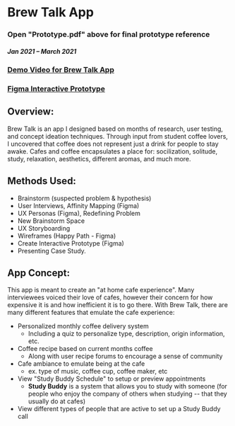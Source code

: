 # Brew Talk App

### Open "Prototype.pdf" above for final prototype reference

##### Jan 2021 – March 2021
### [Demo Video for Brew Talk App](https://youtu.be/GERbIM2EmcI)
### [Figma Interactive Prototype](https://www.figma.com/proto/gRiPF03ARlkLfctdFNIsH7/DMAD-500-Prototype---Tiffany-Streitenberger?page-id=0%3A1&node-id=21%3A12&viewport=241%2C48%2C0.14&scaling=scale-down&starting-point-node-id=201%3A44)

## Overview: 
Brew Talk is an app I designed based on months of research, user testing, and concept ideation techniques. Through input from student coffee lovers, I uncovered that coffee does not represent just a drink for people to stay awake. Cafes and coffee encapsulates a place for: socilization, solitude, study, relaxation, aesthetics, different aromas, and much more.

## Methods Used: 
- Brainstorm (suspected problem & hypothesis)
- User Interviews, Affinity Mapping (Figma)
- UX Personas (Figma), Redefining Problem
- New Brainstorm Space
- UX Storyboarding
- Wireframes (Happy Path - Figma)
- Create Interactive Prototype (Figma)
- Presenting Case Study.

## App Concept:
This app is meant to create an "at home cafe experience". Many interviewees voiced their love of cafes, however their concern for how expensive it is and how inefficient it is to go there. With Brew Talk, there are many different features that emulate the cafe experience:

- Personalized monthly coffee delivery system 
  - Including a quiz to personalize type, description, origin information, etc.
- Coffee recipe based on current months coffee 
  - Along with user recipe forums to encourage a sense of community
- Cafe ambiance to emulate being at the cafe 
  - ex. type of music, coffee cup, coffee maker, etc
- View "Study Buddy Schedule" to setup or preview appointments
  - **Study Buddy** is a system that allows you to study with someone (for people who enjoy the company of others when studying -- that they usually do at cafes)
- View different types of people that are active to set up a Study Buddy call
